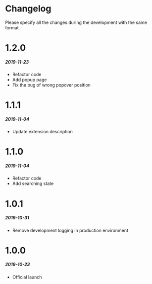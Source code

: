 # Changelog
Please specify all the changes during the development with the same format.

# 1.2.0
##### _2019-11-23_
- Refactor code
- Add popup page
- Fix the bug of wrong popover position 

# 1.1.1
##### _2019-11-04_
- Update extension description

# 1.1.0
##### _2019-11-04_
- Refactor code
- Add searching state

# 1.0.1
##### _2019-10-31_
- Remove development logging in production environment

# 1.0.0
##### _2019-10-23_
- Official launch
